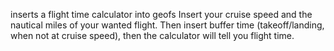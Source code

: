 inserts a flight time calculator into geofs
Insert your cruise speed and the nautical miles of your wanted flight. Then insert buffer time (takeoff/landing, when not at cruise speed), then the calculator will tell you  flight time. 
